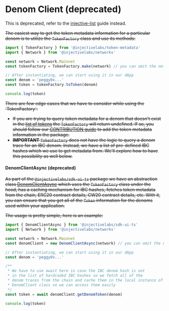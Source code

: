 # Denom Client (deprecated)

This is deprecated, refer to the [injective-list](readme/token-metadata/injective-list.md) guide instead.

<s>The easiest way to get the token metadata information for a particular denom is to utilize the `TokenFactory` class and use its methods:</s>

```ts
import { TokenFactory } from '@injectivelabs/token-metadata'
import { Network } from '@injectivelabs/networks'

const network = Network.Mainnet
const tokenFactory = TokenFactory.make(network) // you can omit the network argument if you want to have the TokenFactory for mainnet

// After instantiating, we can start using it in our dApp
const denom = 'peggy0x...'
const token = tokenFactory.toToken(denom)

console.log(token)
```

<s>
There are few edge cases that we have to consider while using the `TokenFactory`:

- If you are trying to query token metadata for a denom that doesn't exist in the [list of tokens](https://github.com/InjectiveLabs/injective-ts/blob/master/deprecated/token-metadata/src/tokens/tokens/tokens.ts) the `TokenFactory` will return undefined. If so, you should follow our [CONTRIBUTION guide](https://github.com/InjectiveLabs/injective-ts/blob/master/deprecated/token-metadata/CONTRIBUTING.md) to add the token metadata information in the package.
- **IMPORTANT** `TokenFactory` does not have the logic to query a denom trace for an IBC denom. Instead, we have a list of pre-defined IBC hashes which we use to get metadata from. We'll explore how to have this possibility as well below.
  </s>

#### DenomClientAsync (deprecated)

<s>As part of the `@injectivelabs/sdk-ui-ts` package we have an abstraction class [DenomClientAsync](../../../packages/sdk-ui-ts/src/denom/DenomClientAsync.ts) which uses the `TokenFactory` class under the hood, has a caching mechanism for IBC hashes, fetches token metadata from the chain, ERC20 contract details, CW20 contract details, etc. With it, you can ensure that you get all of the `Token` information for the denoms used within your application.

The usage is pretty simple, here is an example:
</s>

```ts
import { DenomClientAsync } from '@injectivelabs/sdk-ui-ts'
import { Network } from '@injectivelabs/networks'

const network = Network.Mainnet
const denomClient = new DenomClientAsync(network) // you can omit the network argument if you want to have the TokenFactory for mainnet

// After instantiating, we can start using it in our dApp
const denom = 'peggy0x...'

/**
 * We have to use await here in case the IBC denom hash is not
 * in the list of hardcoded IBC hashes so we fetch all of the
 * denom traces from the chain and cache them in the local instance of the
 * DenomClient class so we can access them easily
 */
const token = await denomClient.getDenomToken(denom)

console.log(token)
```
